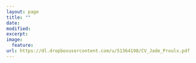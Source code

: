 ```yaml
---
layout: page
title: ""
date: 
modified:
excerpt:
image:
  feature:
url: https://dl.dropboxusercontent.com/u/51364198/CV_Jade_Proulx.pdf
---
```



